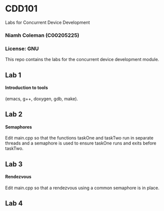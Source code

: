 # CDD101
Labs for Concurrent Device Development

### Niamh Coleman (C00205225)
### License: GNU

This repo contains the labs for the concurrent device development module.

## Lab 1

#### Introduction to tools

(emacs, g++, doxygen, gdb, make).

## Lab 2

#### Semaphores

Edit main.cpp so that the functions taskOne and taskTwo run in separate threads and a semaphore is used to ensure taskOne runs and exits before taskTwo.

## Lab 3

#### Rendezvous

Edit main.cpp so that a rendezvous using a common semaphore is in place.

## Lab 4




